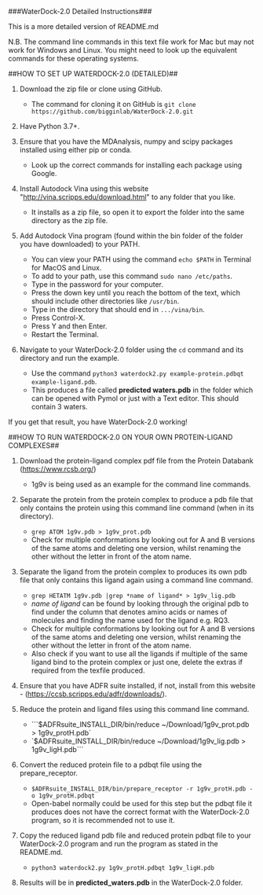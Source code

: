 ###WaterDock-2.0 Detailed Instructions###

This is a more detailed version of README.md

N.B. The command line commands in this text file work for Mac but may not work for Windows and Linux. You might need to look up the equivalent commands for these operating systems.

##HOW TO SET UP WATERDOCK-2.0 (DETAILED)##

1.   Download the zip file or clone using GitHub.
     - The command for cloning it on GitHub is `git clone https://github.com/bigginlab/WaterDock-2.0.git`


2.   Have Python 3.7+.


3.   Ensure that you have the MDAnalysis, numpy and scipy packages installed using either pip or conda.
      - Look up the correct commands for installing each package using Google.


4.   Install Autodock Vina using this website "http://vina.scripps.edu/download.html" to any folder that you like.
     - It installs as a zip file, so open it to export the folder into the same directory as the zip file.


5.   Add Autodock Vina program (found within the bin folder of the folder you have downloaded) to your PATH.
      - You can view your PATH using the command `echo $PATH` in Terminal for MacOS and Linux.
      - To add to your path, use this command `sudo nano /etc/paths`.
      - Type in the password for your computer.
      - Press the down key until you reach the bottom of the text, which should include other directories like `/usr/bin`. 
      - Type in the directory that should end in `.../vina/bin`.
      - Press Control-X.
      - Press Y and then Enter.
      - Restart the Terminal.


6.   Navigate to your WaterDock-2.0 folder using the `cd` command and its directory and run the example.
      - Use the command `python3 waterdock2.py example-protein.pdbqt example-ligand.pdb`.
      - This produces a file called **predicted waters.pdb** in the folder which can be opened with Pymol or just with a Text editor. This should contain 3 waters.


If you get that result, you have WaterDock-2.0 working!




##HOW TO RUN WATERDOCK-2.0 ON YOUR OWN PROTEIN-LIGAND COMPLEXES##

1.   Download the protein-ligand complex pdf file from the Protein Databank  (https://www.rcsb.org/)
     - 1g9v is being used as an example for the command line commands.


2.   Separate the protein from the protein complex to produce a pdb file that only contains the protein using this command line command (when in its directory).
      - `grep ATOM 1g9v.pdb > 1g9v_prot.pdb`
      - Check for multiple conformations by looking out for A and B versions of the same atoms and deleting one version, whilst renaming the other without the letter in front of the atom name.


3.   Separate the ligand from the protein complex to produces its own pdb file that only contains this ligand again using a command line command.
      - `grep HETATM 1g9v.pdb |grep *name of ligand* > 1g9v_lig.pdb`
      - *name of ligand* can be found by looking through the original pdb to find under the column that denotes amino acids or names of molecules and finding the name used for the ligand e.g. RQ3.
      - Check for multiple conformations by looking out for A and B versions of the same atoms and deleting one version, whilst renaming the other without the letter in front of the atom name.
      - Also check if you want to use all the ligands if multiple of the same ligand bind to the protein complex or just one, delete the extras if required from the texfile produced.


4.   Ensure that you have ADFR suite installed, if not, install from this website - (https://ccsb.scripps.edu/adfr/downloads/).


5.   Reduce the protein and ligand files using this command line command.
      - ```$ADFRsuite_INSTALL_DIR/bin/reduce ~/Download/1g9v_prot.pdb > 1g9v_protH.pdb`
      - `$ADFRsuite_INSTALL_DIR/bin/reduce ~/Download/1g9v_lig.pdb > 1g9v_ligH.pdb```


6.   Convert the reduced protein file to a pdbqt file using the prepare_receptor.
      - `$ADFRsuite_INSTALL_DIR/bin/prepare_receptor -r 1g9v_protH.pdb -o 1g9v_protH.pdbqt`
      - Open-babel normally could be used for this step but the pdbqt file it produces does not have the correct format with the WaterDock-2.0 program, so it is recommended not to use it.


7.   Copy the reduced ligand pdb file and reduced protein pdbqt file to your WaterDock-2.0 program and run the program as stated in the README.md.
      - `python3 waterdock2.py 1g9v_protH.pdbqt 1g9v_ligH.pdb`


8.   Results will be in **predicted_waters.pdb** in the WaterDock-2.0 folder.
